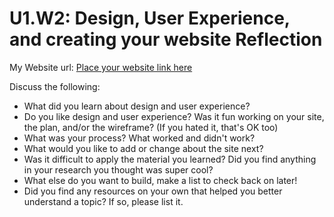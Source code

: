 # U1.W2: Design, User Experience, and creating your website Reflection

My Website url: [Place your website link here]()

Discuss the following:
* What did you learn about design and user experience? 
* Do you like design and user experience? Was it fun working on your site, the plan, and/or the wireframe? (If you hated it, that's OK too)
* What was your process? What worked and didn't work?
* What would you like to add or change about the site next?
* Was it difficult to apply the material you learned? Did you find anything in your research you thought was super cool?
* What else do you want to build, make a list to check back on later!
* Did you find any resources on your own that helped you better understand a topic? If so, please list it.
